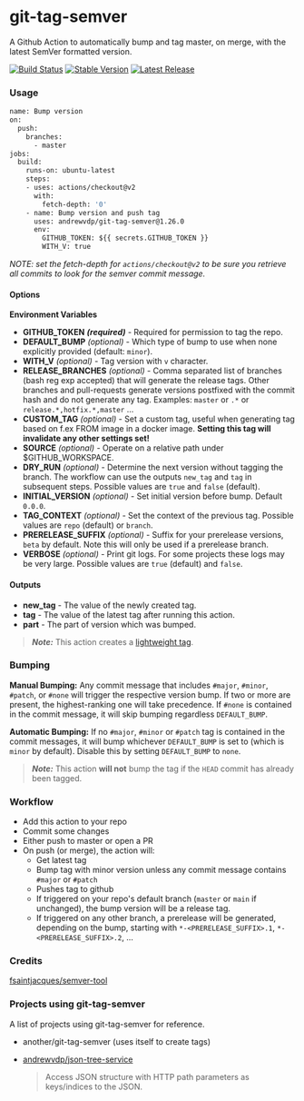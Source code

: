 # git-tag-semver

A Github Action to automatically bump and tag master, on merge, with the latest SemVer formatted version.

[![Build Status](https://github.com/andrewvdp/git-tag-semver/workflows/Bump%20version/badge.svg)](https://github.com/andrewvdp/git-tag-semver/workflows/Bump%20version/badge.svg)
[![Stable Version](https://img.shields.io/github/v/tag/andrewvdp/git-tag-semver)](https://img.shields.io/github/v/tag/andrewvdp/git-tag-semver)
[![Latest Release](https://img.shields.io/github/v/release/andrewvdp/git-tag-semver?color=%233D9970)](https://img.shields.io/github/v/release/andrewvdp/git-tag-semver?color=%233D9970)

### Usage

```Dockerfile
name: Bump version
on:
  push:
    branches:
      - master
jobs:
  build:
    runs-on: ubuntu-latest
    steps:
    - uses: actions/checkout@v2
      with:
        fetch-depth: '0'
    - name: Bump version and push tag
      uses: andrewvdp/git-tag-semver@1.26.0
      env:
        GITHUB_TOKEN: ${{ secrets.GITHUB_TOKEN }}
        WITH_V: true
```

_NOTE: set the fetch-depth for `actions/checkout@v2` to be sure you retrieve all commits to look for the semver commit message._

#### Options

**Environment Variables**

* **GITHUB_TOKEN** ***(required)*** - Required for permission to tag the repo.
* **DEFAULT_BUMP** *(optional)* - Which type of bump to use when none explicitly provided (default: `minor`).
* **WITH_V** *(optional)* - Tag version with `v` character.
* **RELEASE_BRANCHES** *(optional)* - Comma separated list of branches (bash reg exp accepted) that will generate the release tags. Other branches and pull-requests generate versions postfixed with the commit hash and do not generate any tag. Examples: `master` or `.*` or `release.*,hotfix.*,master` ...
* **CUSTOM_TAG** *(optional)* - Set a custom tag, useful when generating tag based on f.ex FROM image in a docker image. **Setting this tag will invalidate any other settings set!**
* **SOURCE** *(optional)* - Operate on a relative path under $GITHUB_WORKSPACE.
* **DRY_RUN** *(optional)* - Determine the next version without tagging the branch. The workflow can use the outputs `new_tag` and `tag` in subsequent steps. Possible values are ```true``` and ```false``` (default).
* **INITIAL_VERSION** *(optional)* - Set initial version before bump. Default `0.0.0`.
* **TAG_CONTEXT** *(optional)* - Set the context of the previous tag. Possible values are `repo` (default) or `branch`.
* **PRERELEASE_SUFFIX** *(optional)* - Suffix for your prerelease versions, `beta` by default. Note this will only be used if a prerelease branch.
* **VERBOSE** *(optional)* - Print git logs. For some projects these logs may be very large. Possible values are ```true``` (default) and ```false```. 

#### Outputs

* **new_tag** - The value of the newly created tag.
* **tag** - The value of the latest tag after running this action.
* **part** - The part of version which was bumped.

> ***Note:*** This action creates a [lightweight tag](https://developer.github.com/v3/git/refs/#create-a-reference).

### Bumping

**Manual Bumping:** Any commit message that includes `#major`, `#minor`, `#patch`, or `#none` will trigger the respective version bump. If two or more are present, the highest-ranking one will take precedence.
If `#none` is contained in the commit message, it will skip bumping regardless `DEFAULT_BUMP`.

**Automatic Bumping:** If no `#major`, `#minor` or `#patch` tag is contained in the commit messages, it will bump whichever `DEFAULT_BUMP` is set to (which is `minor` by default). Disable this by setting `DEFAULT_BUMP` to `none`.

> ***Note:*** This action **will not** bump the tag if the `HEAD` commit has already been tagged.

### Workflow

* Add this action to your repo
* Commit some changes
* Either push to master or open a PR
* On push (or merge), the action will:
  * Get latest tag
  * Bump tag with minor version unless any commit message contains `#major` or `#patch`
  * Pushes tag to github
  * If triggered on your repo's default branch (`master` or `main` if unchanged), the bump version will be a release tag.
  * If triggered on any other branch, a prerelease will be generated, depending on the bump, starting with `*-<PRERELEASE_SUFFIX>.1`, `*-<PRERELEASE_SUFFIX>.2`, ...

### Credits

[fsaintjacques/semver-tool](https://github.com/fsaintjacques/semver-tool)

### Projects using git-tag-semver

A list of projects using git-tag-semver for reference.

* another/git-tag-semver (uses itself to create tags)

* [andrewvdp/json-tree-service](https://github.com/andrewvdp/json-tree-service)

  > Access JSON structure with HTTP path parameters as keys/indices to the JSON.
